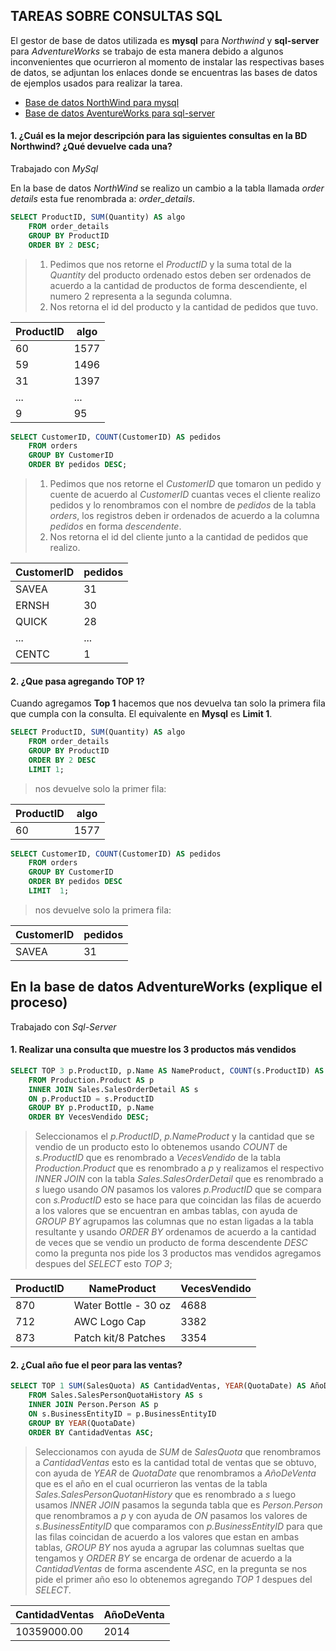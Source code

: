 ## TAREAS SOBRE CONSULTAS SQL

El gestor de base de datos utilizada es **mysql** para *Northwind* y **sql-server** para *AdventureWorks* se trabajo de esta manera debido a algunos inconvenientes que ocurrieron al momento de instalar las respectivas bases de datos, se adjuntan los enlaces donde se encuentras las bases de datos de ejemplos usados para realizar la tarea.

- [Base de datos NorthWind para mysql](https://documentation.alphasoftware.com/documentation/pages/GettingStarted/GettingStartedTutorials/Basic%20Tutorials/Northwind/northwindMySQL.xml)
- [Base de datos AventureWorks para sql-server](https://docs.microsoft.com/en-us/sql/samples/adventureworks-install-configure?view=sql-server-ver15&tabs=ssms)

#### 1. ¿Cuál es la mejor descripción para las siguientes consultas en la BD Northwind? ¿Qué devuelve cada una?
Trabajado con *MySql*

En la base de datos *NorthWind* se realizo un cambio a la tabla llamada *order details* esta fue renombrada a: *order_details*.

```sql
SELECT ProductID, SUM(Quantity) AS algo
	FROM order_details
	GROUP BY ProductID 
	ORDER BY 2 DESC;
```
> 1. Pedimos que nos retorne el *ProductID* y la suma total de la *Quantity* del producto ordenado estos deben ser ordenados de acuerdo a la cantidad de productos de forma descendiente, el numero 2 representa a la segunda columna.
> 2. Nos retorna el id del producto y la cantidad de pedidos que tuvo.

| ProductID | algo |
| --------- | ---- |
| 60        | 1577 |
| 59        | 1496 |
| 31        | 1397 |
| ...       | ...  |
| 9         | 95   |

```sql
SELECT CustomerID, COUNT(CustomerID) AS pedidos
	FROM orders
	GROUP BY CustomerID
	ORDER BY pedidos DESC;
```
> 1. Pedimos que nos retorne el *CustomerID* que tomaron un pedido y cuente de acuerdo al *CustomerID* cuantas veces el cliente realizo pedidos y lo renombramos con el nombre de *pedidos* de la tabla *orders*, los registros deben ir ordenados de acuerdo a la columna *pedidos* en forma *descendente*.
>  2. Nos retorna el id del cliente junto a la cantidad de pedidos que realizo.

| CustomerID | pedidos |
| ---------- | ------- |
| SAVEA      | 31      |
| ERNSH      | 30      |
| QUICK      | 28      |
| ...        | ...     |
| CENTC      | 1       |

#### 2. ¿Que pasa agregando TOP 1?
Cuando agregamos **Top 1** hacemos que nos devuelva tan solo la primera fila que cumpla con la consulta. El equivalente en **Mysql** es **Limit 1**.

```sql
SELECT ProductID, SUM(Quantity) AS algo
	FROM order_details
	GROUP BY ProductID 
	ORDER BY 2 DESC
	LIMIT 1;
```
> nos devuelve solo la primer fila:

| ProductID | algo |
| --------- | ---- |
| 60        | 1577 |

```sql
SELECT CustomerID, COUNT(CustomerID) AS pedidos 
	FROM orders 
	GROUP BY CustomerID 
	ORDER BY pedidos DESC 
	LIMIT  1;
```
> nos devuelve solo la primera fila:

| CustomerID | pedidos |
| ---------- | ------- |
| SAVEA      | 31      |

## En la base de datos AdventureWorks (explique el proceso)

Trabajado con *Sql-Server*

#### 1. Realizar una consulta que muestre los 3 productos más vendidos

```sql
SELECT TOP 3 p.ProductID, p.Name AS NameProduct, COUNT(s.ProductID) AS VecesVendido
    FROM Production.Product AS p
    INNER JOIN Sales.SalesOrderDetail AS s
    ON p.ProductID = s.ProductID
    GROUP BY p.ProductID, p.Name
    ORDER BY VecesVendido DESC;
```
> Seleccionamos el *p.ProductID*, *p.NameProduct* y la cantidad que se vendio de un producto esto lo obtenemos usando *COUNT* de *s.ProductID* que es renombrado a *VecesVendido* de la tabla *Production.Product* que es renombrado a *p* y realizamos el respectivo *INNER JOIN* con la tabla *Sales.SalesOrderDetail* que es renombrado a *s* luego usando *ON* pasamos los valores *p.ProductID* que se compara con *s.ProductID* esto se hace para que coincidan las filas de acuerdo a los valores que se encuentran en ambas tablas, con ayuda de *GROUP BY* agrupamos las columnas que no estan ligadas a la tabla resultante y usando *ORDER BY* ordenamos de acuerdo a la cantidad de veces que se vendio un producto de forma descendente *DESC* como la pregunta nos pide los 3 productos mas vendidos agregamos despues del *SELECT* esto *TOP 3*;


| ProductID |      NameProduct     | VecesVendido |
| --------- | -------------------  | ------------ |
|    870    | Water Bottle - 30 oz |     4688     |
|    712    | AWC Logo Cap         |     3382     |
|    873    | Patch kit/8 Patches  |     3354     | 


#### 2. ¿Cual año fue el peor para las ventas?

```sql
SELECT TOP 1 SUM(SalesQuota) AS CantidadVentas, YEAR(QuotaDate) AS AñoDeVenta
    FROM Sales.SalesPersonQuotaHistory AS s
    INNER JOIN Person.Person AS p
    ON s.BusinessEntityID = p.BusinessEntityID
    GROUP BY YEAR(QuotaDate)
    ORDER BY CantidadVentas ASC;
```
> Seleccionamos con ayuda de *SUM* de *SalesQuota* que renombramos a *CantidadVentas* esto es la cantidad total de ventas que se obtuvo, con ayuda de *YEAR* de *QuotaDate* que renombramos a *AñoDeVenta* que es el año en el cual ocurrieron las ventas de la tabla *Sales.SalesPersonQuotanHistory* que es renombrado a *s* luego usamos *INNER JOIN* pasamos la segunda tabla que es *Person.Person* que renombramos a *p* y con ayuda de *ON* pasamos los valores de *s.BusinessEntityID* que comparamos con *p.BusinessEntityID* para que las filas coincidan de acuerdo a los valores que estan en ambas tablas, *GROUP BY* nos ayuda a agrupar las columnas sueltas que tengamos y *ORDER BY* se encarga de ordenar de acuerdo a la *CantidadVentas* de forma ascendente *ASC*, en la pregunta se nos pide el primer año eso lo obtenemos agregando *TOP 1* despues del *SELECT*.

| CantidadVentas | AñoDeVenta |
| -------------- | ---------- |
|   10359000.00  |    2014    |
